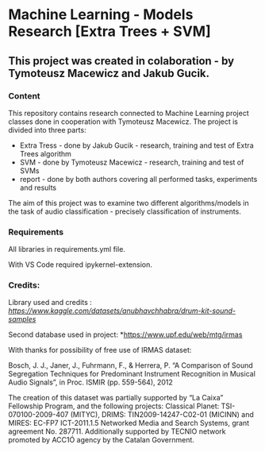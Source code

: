 # Machine Learning - Models Research [Extra Trees + SVM]
## This project was created in colaboration - by Tymoteusz Macewicz and Jakub Gucik.

### Content

This repository contains research connected to Machine Learning project classes done in cooperation with Tymoteusz Macewicz. The project is divided into three parts:
- Extra Tress - done by Jakub Gucik - research, training and test of Extra Trees algorithm
- SVM - done by Tymoteusz Macewicz - research, training and test of SVMs
- report - done by both authors covering all performed tasks, experiments and results

The aim of this project was to examine two different algorithms/models in the task of audio classification - precisely classification of instruments.

### Requirements

All libraries in requirements.yml file.

With VS Code required ipykernel-extension.

### Credits:

Library used and credits : *https://www.kaggle.com/datasets/anubhavchhabra/drum-kit-sound-samples*

Second database used in project: *https://www.upf.edu/web/mtg/irmas

With thanks for possibility of free use of IRMAS dataset:

Bosch, J. J., Janer, J., Fuhrmann, F., & Herrera, P. “A Comparison of Sound Segregation Techniques for Predominant Instrument Recognition in Musical Audio Signals”, in Proc. ISMIR (pp. 559-564), 2012

The creation of this dataset was partially supported by “La Caixa” Fellowship Program, and the following projects: Classical Planet: TSI-070100-2009-407 (MITYC), DRIMS: TIN2009-14247-C02-01 (MICINN) and MIRES: EC-FP7 ICT-2011.1.5 Networked Media and Search Systems, grant agreement No. 287711. Additionally supported by TECNIO network promoted by ACC1Ó agency by the Catalan Government.
